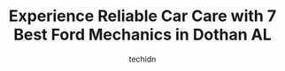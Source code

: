 ---
layout: ampstory
image: https://images.unsplash.com/photo-1484136063621-1acbc3b4ec98?ixlib=rb-4.0.3&ixid=MnwxMjA3fDB8MHxwaG90by1wYWdlfHx8fGVufDB8fHx8&auto=format&fit=crop&w=640&h=853&q=80
author: techidn
featured: false
description: Looking for reliable and skilled Ford Mechanic in Dothan AL, USA? Your search ends here with the 7 best Ford Mechanic in town. With their expertise and commitment to delivering exceptional s
title: Experience Reliable Car Care with 7 Best Ford Mechanics in Dothan AL
cover:
   title: Experience Reliable Car Care with 7 Best Ford Mechanics in Dothan AL
   subtitle: Rickpate
   background: https://images.unsplash.com/photo-1484136063621-1acbc3b4ec98?ixlib=rb-4.0.3&ixid=MnwxMjA3fDB8MHxwaG90by1wYWdlfHx8fGVufDB8fHx8&auto=format&fit=crop&w=640&h=853&q=80

pages: 
 - layout: thirds
   top: <h1>#1 Tuffy Tire & Auto Service Center</h1>
   bottom: "<p>Highly Recommend with the new management team. Honest, knowledgeable lead mechanic could have taken advantage of me and run a $170 AC diagnostic, but knew the exact probl</p>"
   background: https://www.knot35.com/toplist/wp-content/uploads/2023/06/best-ford-mechanic-1-in-dothan-al-1685841302.jpeg
   backgroundblur: true
 - layout: thirds
   top: <h1>#2 Evans Automotive Services</h1>
   bottom: "<p>102 6th Ave, Dothan, AL 36301, United States</p>"
   background: https://www.knot35.com/toplist/wp-content/uploads/2023/06/best-ford-mechanic-2-in-dothan-al-1685841302.jpeg
   cta:
      link: https://www.knot35.com/toplist/experience-reliable-car-care-with-7-best-ford-mechanics-in-dothan-al/
      text: Experience Reliable Car Care with 7 Best Ford Mechanics in Dothan AL
 - layout: thirds
   top: <h1>#3 Ricks Automotive & Custom Exhaust llc</h1>
   bottom: "<p>1639 S Oates St, Dothan, AL 36301, United States</p>"
   background: https://www.knot35.com/toplist/wp-content/uploads/2023/06/best-ford-mechanic-3-in-dothan-al-1685841303.jpeg
   cta:
      link: https://www.knot35.com/toplist/experience-reliable-car-care-with-7-best-ford-mechanics-in-dothan-al/
      text: Experience Reliable Car Care with 7 Best Ford Mechanics in Dothan AL
 - layout: thirds
   top: <h1>#4 ProFormance Car Care Center</h1>
   bottom: "<p>3369 W Main St, Dothan, AL 36305, United States</p>"
   background: https://images.unsplash.com/photo-1595364397663-fca4f075d796?ixlib=rb-4.0.3&ixid=MnwxMjA3fDB8MHxwaG90by1wYWdlfHx8fGVufDB8fHx8&auto=format&fit=crop&w=640&h=853&q=80
   cta:
      link: https://www.knot35.com/toplist/experience-reliable-car-care-with-7-best-ford-mechanics-in-dothan-al/
      text: Experience Reliable Car Care with 7 Best Ford Mechanics in Dothan AL
 - layout: thirds
   top: <h1>#5 Howells Automotive</h1>
   bottom: "<p>2314 Ross Clark Cir #5, Dothan, AL 36301, United States</p>"
   background: https://images.unsplash.com/photo-1553949345-eb786bb3f7ba?ixlib=rb-4.0.3&ixid=MnwxMjA3fDB8MHxwaG90by1wYWdlfHx8fGVufDB8fHx8&auto=format&fit=crop&w=640&h=853&q=80
   cta:
      link: https://www.knot35.com/toplist/experience-reliable-car-care-with-7-best-ford-mechanics-in-dothan-al/
      text: Experience Reliable Car Care with 7 Best Ford Mechanics in Dothan AL
 - layout: thirds
   top: <h1>#6 Gibson Auto & Transmission Service, Inc.</h1>
   bottom: "<p>506 N Foster St, Dothan, AL 36303, United States</p>"
   background: https://images.unsplash.com/photo-1489694553447-4c9339da310d?ixlib=rb-4.0.3&ixid=MnwxMjA3fDB8MHxwaG90by1wYWdlfHx8fGVufDB8fHx8&auto=format&fit=crop&w=640&h=853&q=80
   cta:
      link: https://www.knot35.com/toplist/experience-reliable-car-care-with-7-best-ford-mechanics-in-dothan-al/
      text: Experience Reliable Car Care with 7 Best Ford Mechanics in Dothan AL
 - layout: thirds
   top: <h1>#7 Big Red Auto</h1>
   bottom: "<p>693 N Oates St, Dothan, AL 36303, United States</p>"
   background: https://plus.unsplash.com/premium_photo-1664640458616-3c74f8cb4589?ixlib=rb-4.0.3&ixid=MnwxMjA3fDB8MHxwaG90by1wYWdlfHx8fGVufDB8fHx8&auto=format&fit=crop&w=640&h=853&q=80
   cta:
      link: https://www.knot35.com/toplist/experience-reliable-car-care-with-7-best-ford-mechanics-in-dothan-al/
      text: Experience Reliable Car Care with 7 Best Ford Mechanics in Dothan AL
 - layout: thirds
   middle: Continue reading...
   background: https://images.unsplash.com/photo-1604871000636-074fa5117945?ixlib=rb-4.0.3&ixid=MnwxMjA3fDB8MHxwaG90by1wYWdlfHx8fGVufDB8fHx8&auto=format&fit=crop&w=640&h=853&q=80
   cta:
      link: https://www.knot35.com/toplist/experience-reliable-car-care-with-7-best-ford-mechanics-in-dothan-al/
      text: Experience Reliable Car Care with 7 Best Ford Mechanics in Dothan AL
      
---